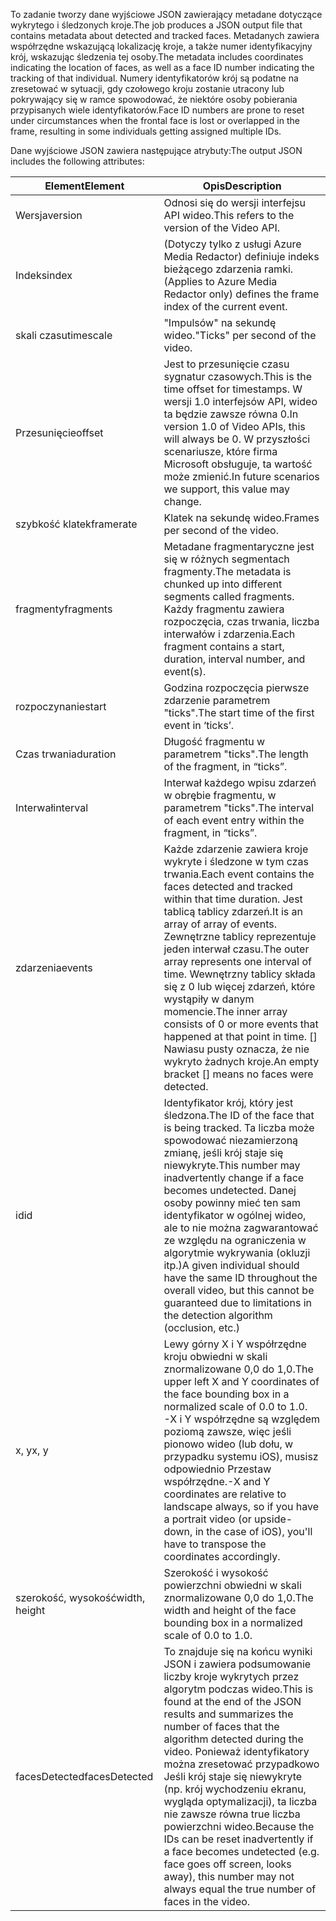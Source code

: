 <span data-ttu-id="dd810-101">To zadanie tworzy dane wyjściowe JSON zawierający metadane dotyczące wykrytego i śledzonych kroje.</span><span class="sxs-lookup"><span data-stu-id="dd810-101">The job produces a JSON output file that contains metadata about detected and tracked faces.</span></span> <span data-ttu-id="dd810-102">Metadanych zawiera współrzędne wskazującą lokalizację kroje, a także numer identyfikacyjny krój, wskazując śledzenia tej osoby.</span><span class="sxs-lookup"><span data-stu-id="dd810-102">The metadata includes coordinates indicating the location of faces, as well as a face ID number indicating the tracking of that individual.</span></span> <span data-ttu-id="dd810-103">Numery identyfikatorów krój są podatne na zresetować w sytuacji, gdy czołowego kroju zostanie utracony lub pokrywający się w ramce spowodować, że niektóre osoby pobierania przypisanych wiele identyfikatorów.</span><span class="sxs-lookup"><span data-stu-id="dd810-103">Face ID numbers are prone to reset under circumstances when the frontal face is lost or overlapped in the frame, resulting in some individuals getting assigned multiple IDs.</span></span>

<span data-ttu-id="dd810-104">Dane wyjściowe JSON zawiera następujące atrybuty:</span><span class="sxs-lookup"><span data-stu-id="dd810-104">The output JSON includes the following attributes:</span></span>

| <span data-ttu-id="dd810-105">Element</span><span class="sxs-lookup"><span data-stu-id="dd810-105">Element</span></span> | <span data-ttu-id="dd810-106">Opis</span><span class="sxs-lookup"><span data-stu-id="dd810-106">Description</span></span> |
| --- | --- |
| <span data-ttu-id="dd810-107">Wersja</span><span class="sxs-lookup"><span data-stu-id="dd810-107">version</span></span> |<span data-ttu-id="dd810-108">Odnosi się do wersji interfejsu API wideo.</span><span class="sxs-lookup"><span data-stu-id="dd810-108">This refers to the version of the Video API.</span></span> |
| <span data-ttu-id="dd810-109">Indeks</span><span class="sxs-lookup"><span data-stu-id="dd810-109">index</span></span> | <span data-ttu-id="dd810-110">(Dotyczy tylko z usługi Azure Media Redactor) definiuje indeks bieżącego zdarzenia ramki.</span><span class="sxs-lookup"><span data-stu-id="dd810-110">(Applies to Azure Media Redactor only) defines the frame index of the current event.</span></span> |
| <span data-ttu-id="dd810-111">skali czasu</span><span class="sxs-lookup"><span data-stu-id="dd810-111">timescale</span></span> |<span data-ttu-id="dd810-112">"Impulsów" na sekundę wideo.</span><span class="sxs-lookup"><span data-stu-id="dd810-112">"Ticks" per second of the video.</span></span> |
| <span data-ttu-id="dd810-113">Przesunięcie</span><span class="sxs-lookup"><span data-stu-id="dd810-113">offset</span></span> |<span data-ttu-id="dd810-114">Jest to przesunięcie czasu sygnatur czasowych.</span><span class="sxs-lookup"><span data-stu-id="dd810-114">This is the time offset for timestamps.</span></span> <span data-ttu-id="dd810-115">W wersji 1.0 interfejsów API, wideo ta będzie zawsze równa 0.</span><span class="sxs-lookup"><span data-stu-id="dd810-115">In version 1.0 of Video APIs, this will always be 0.</span></span> <span data-ttu-id="dd810-116">W przyszłości scenariusze, które firma Microsoft obsługuje, ta wartość może zmienić.</span><span class="sxs-lookup"><span data-stu-id="dd810-116">In future scenarios we support, this value may change.</span></span> |
| <span data-ttu-id="dd810-117">szybkość klatek</span><span class="sxs-lookup"><span data-stu-id="dd810-117">framerate</span></span> |<span data-ttu-id="dd810-118">Klatek na sekundę wideo.</span><span class="sxs-lookup"><span data-stu-id="dd810-118">Frames per second of the video.</span></span> |
| <span data-ttu-id="dd810-119">fragmenty</span><span class="sxs-lookup"><span data-stu-id="dd810-119">fragments</span></span> |<span data-ttu-id="dd810-120">Metadane fragmentaryczne jest się w różnych segmentach fragmenty.</span><span class="sxs-lookup"><span data-stu-id="dd810-120">The metadata is chunked up into different segments called fragments.</span></span> <span data-ttu-id="dd810-121">Każdy fragmentu zawiera rozpoczęcia, czas trwania, liczba interwałów i zdarzenia.</span><span class="sxs-lookup"><span data-stu-id="dd810-121">Each fragment contains a start, duration, interval number, and event(s).</span></span> |
| <span data-ttu-id="dd810-122">rozpoczynanie</span><span class="sxs-lookup"><span data-stu-id="dd810-122">start</span></span> |<span data-ttu-id="dd810-123">Godzina rozpoczęcia pierwsze zdarzenie parametrem "ticks".</span><span class="sxs-lookup"><span data-stu-id="dd810-123">The start time of the first event in ‘ticks’.</span></span> |
| <span data-ttu-id="dd810-124">Czas trwania</span><span class="sxs-lookup"><span data-stu-id="dd810-124">duration</span></span> |<span data-ttu-id="dd810-125">Długość fragmentu w parametrem "ticks".</span><span class="sxs-lookup"><span data-stu-id="dd810-125">The length of the fragment, in “ticks”.</span></span> |
| <span data-ttu-id="dd810-126">Interwał</span><span class="sxs-lookup"><span data-stu-id="dd810-126">interval</span></span> |<span data-ttu-id="dd810-127">Interwał każdego wpisu zdarzeń w obrębie fragmentu, w parametrem "ticks".</span><span class="sxs-lookup"><span data-stu-id="dd810-127">The interval of each event entry within the fragment, in “ticks”.</span></span> |
| <span data-ttu-id="dd810-128">zdarzenia</span><span class="sxs-lookup"><span data-stu-id="dd810-128">events</span></span> |<span data-ttu-id="dd810-129">Każde zdarzenie zawiera kroje wykryte i śledzone w tym czas trwania.</span><span class="sxs-lookup"><span data-stu-id="dd810-129">Each event contains the faces detected and tracked within that time duration.</span></span> <span data-ttu-id="dd810-130">Jest tablicą tablicy zdarzeń.</span><span class="sxs-lookup"><span data-stu-id="dd810-130">It is an array of array of events.</span></span> <span data-ttu-id="dd810-131">Zewnętrzne tablicy reprezentuje jeden interwał czasu.</span><span class="sxs-lookup"><span data-stu-id="dd810-131">The outer array represents one interval of time.</span></span> <span data-ttu-id="dd810-132">Wewnętrzny tablicy składa się z 0 lub więcej zdarzeń, które wystąpiły w danym momencie.</span><span class="sxs-lookup"><span data-stu-id="dd810-132">The inner array consists of 0 or more events that happened at that point in time.</span></span> <span data-ttu-id="dd810-133">[] Nawiasu pusty oznacza, że nie wykryto żadnych kroje.</span><span class="sxs-lookup"><span data-stu-id="dd810-133">An empty bracket [] means no faces were detected.</span></span> |
| <span data-ttu-id="dd810-134">id</span><span class="sxs-lookup"><span data-stu-id="dd810-134">id</span></span> |<span data-ttu-id="dd810-135">Identyfikator krój, który jest śledzona.</span><span class="sxs-lookup"><span data-stu-id="dd810-135">The ID of the face that is being tracked.</span></span> <span data-ttu-id="dd810-136">Ta liczba może spowodować niezamierzoną zmianę, jeśli krój staje się niewykryte.</span><span class="sxs-lookup"><span data-stu-id="dd810-136">This number may inadvertently change if a face becomes undetected.</span></span> <span data-ttu-id="dd810-137">Danej osoby powinny mieć ten sam identyfikator w ogólnej wideo, ale to nie można zagwarantować ze względu na ograniczenia w algorytmie wykrywania (okluzji itp.)</span><span class="sxs-lookup"><span data-stu-id="dd810-137">A given individual should have the same ID throughout the overall video, but this cannot be guaranteed due to limitations in the detection algorithm (occlusion, etc.)</span></span> |
| <span data-ttu-id="dd810-138">x, y</span><span class="sxs-lookup"><span data-stu-id="dd810-138">x, y</span></span> |<span data-ttu-id="dd810-139">Lewy górny X i Y współrzędne kroju obwiedni w skali znormalizowane 0,0 do 1,0.</span><span class="sxs-lookup"><span data-stu-id="dd810-139">The upper left X and Y coordinates of the face bounding box in a normalized scale of 0.0 to 1.0.</span></span> <br/><span data-ttu-id="dd810-140">-X i Y współrzędne są względem poziomą zawsze, więc jeśli pionowo wideo (lub dołu, w przypadku systemu iOS), musisz odpowiednio Przestaw współrzędne.</span><span class="sxs-lookup"><span data-stu-id="dd810-140">-X and Y coordinates are relative to landscape always, so if you have a portrait video (or upside-down, in the case of iOS), you'll have to transpose the coordinates accordingly.</span></span> |
| <span data-ttu-id="dd810-141">szerokość, wysokość</span><span class="sxs-lookup"><span data-stu-id="dd810-141">width, height</span></span> |<span data-ttu-id="dd810-142">Szerokość i wysokość powierzchni obwiedni w skali znormalizowane 0,0 do 1,0.</span><span class="sxs-lookup"><span data-stu-id="dd810-142">The width and height of the face bounding box in a normalized scale of 0.0 to 1.0.</span></span> |
| <span data-ttu-id="dd810-143">facesDetected</span><span class="sxs-lookup"><span data-stu-id="dd810-143">facesDetected</span></span> |<span data-ttu-id="dd810-144">To znajduje się na końcu wyniki JSON i zawiera podsumowanie liczby kroje wykrytych przez algorytm podczas wideo.</span><span class="sxs-lookup"><span data-stu-id="dd810-144">This is found at the end of the JSON results and summarizes the number of faces that the algorithm detected during the video.</span></span> <span data-ttu-id="dd810-145">Ponieważ identyfikatory można zresetować przypadkowo Jeśli krój staje się niewykryte (np. krój wychodzeniu ekranu, wygląda optymalizacji), ta liczba nie zawsze równa true liczba powierzchni wideo.</span><span class="sxs-lookup"><span data-stu-id="dd810-145">Because the IDs can be reset inadvertently if a face becomes undetected (e.g. face goes off screen, looks away), this number may not always equal the true number of faces in the video.</span></span> |


